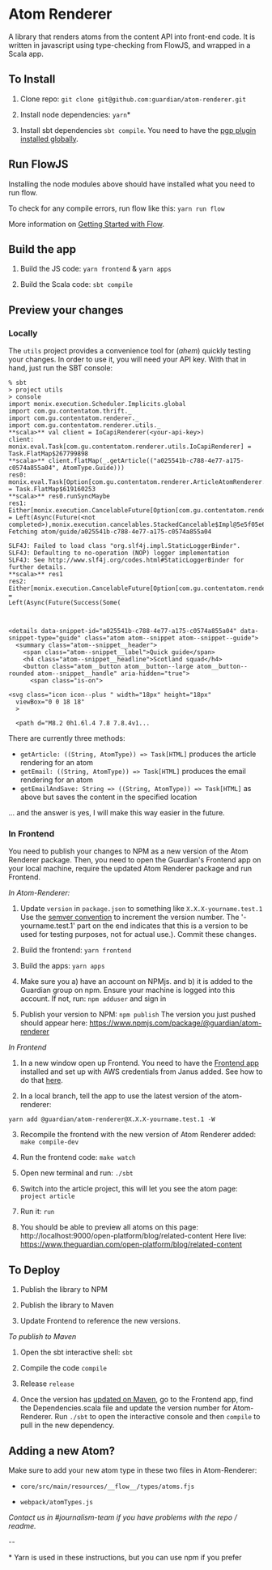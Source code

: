 # Atom Renderer

A library that renders atoms from the content API into front-end code. It is written in
javascript using type-checking from FlowJS, and wrapped in a Scala app. 

## To Install 

1. Clone repo: `git clone git@github.com:guardian/atom-renderer.git`

2. Install node dependencies: `yarn`*

3. Install sbt dependencies `sbt compile`. You need to have the [pgp plugin installed globally](https://www.scala-sbt.org/sbt-pgp/index.html).

## Run FlowJS

Installing the node modules above should have installed what you need to run flow. 

To check for any compile errors, run flow like this: `yarn run flow`

More information on [Getting Started with Flow](https://flow.org/en/docs/getting-started/). 

## Build the app 

1. Build the JS code: `yarn frontend` & `yarn apps`

2. Build the Scala code: `sbt compile` 

## Preview your changes

### Locally

The `utils` project provides a convenience tool for (_ahem_) quickly testing your changes. In order to use it,
you will need your API key. With that in hand, just run the SBT console:

```
% sbt
> project utils
> console
import monix.execution.Scheduler.Implicits.global
import com.gu.contentatom.thrift._
import com.gu.contentatom.renderer._
import com.gu.contentatom.renderer.utils._
**scala>** val client = IoCapiRenderer(<your-api-key>)
client: monix.eval.Task[com.gu.contentatom.renderer.utils.IoCapiRenderer] = Task.FlatMap$267799898
**scala>** client.flatMap(_.getArticle(("a025541b-c788-4e77-a175-c0574a855a04", AtomType.Guide)))
res0: monix.eval.Task[Option[com.gu.contentatom.renderer.ArticleAtomRenderer.HTML]] = Task.FlatMap$619160253
**scala>** res0.runSyncMaybe
res1: Either[monix.execution.CancelableFuture[Option[com.gu.contentatom.renderer.ArticleAtomRenderer.HTML]],Option[com.gu.contentatom.renderer.ArticleAtomRenderer.HTML]] = Left(Async(Future(<not completed>),monix.execution.cancelables.StackedCancelable$Impl@5e5f05e6))
Fetching atom/guide/a025541b-c788-4e77-a175-c0574a855a04

SLF4J: Failed to load class "org.slf4j.impl.StaticLoggerBinder".
SLF4J: Defaulting to no-operation (NOP) logger implementation
SLF4J: See http://www.slf4j.org/codes.html#StaticLoggerBinder for further details.
**scala>** res1
res2: Either[monix.execution.CancelableFuture[Option[com.gu.contentatom.renderer.ArticleAtomRenderer.HTML]],Option[com.gu.contentatom.renderer.ArticleAtomRenderer.HTML]] =
Left(Async(Future(Success(Some(



<details data-snippet-id="a025541b-c788-4e77-a175-c0574a855a04" data-snippet-type="guide" class="atom atom--snippet atom--snippet--guide">
  <summary class="atom--snippet__header">
    <span class="atom--snippet__label">Quick guide</span>
    <h4 class="atom--snippet__headline">Scotland squad</h4>
    <button class="atom__button atom__button--large atom__button--rounded atom--snippet__handle" aria-hidden="true">
      <span class="is-on">

<svg class="icon icon--plus " width="18px" height="18px"
  viewBox="0 0 18 18"
  >

  <path d="M8.2 0h1.6l.4 7.8 7.8.4v1...
```

There are currently three methods:

- `getArticle: ((String, AtomType)) => Task[HTML]` produces the article rendering for an atom
- `getEmail: ((String, AtomType)) => Task[HTML]` produces the email rendering for an atom
- `getEmailAndSave: String => ((String, AtomType)) => Task[HTML]` as above but saves the content in the specified location

... and the answer is yes, I will make this way easier in the future.

### In Frontend

You need to publish your changes to NPM as a new version of the Atom Renderer package. Then, you need to open
the Guardian's Frontend app on your local machine, require the updated Atom Renderer package 
and run Frontend. 

*In Atom-Renderer:*

1. Update `version` in `package.json` to something like `X.X.X-yourname.test.1` Use the [semver 
convention](http://nodesource.com/blog/semver-a-primer/) to increment the version number. The '-yourname.test.1' part on the end indicates that this is a version to be used for testing purposes, not for actual use.). Commit these changes. 

2. Build the frontend: `yarn frontend` 

3. Build the apps: `yarn apps`

4. Make sure you a) have an account on NPMjs. and b) it is added to the Guardian group on npm. 
Ensure your machine is logged into this account. If not, run: `npm adduser` and sign in 

5. Publish your version to NPM:  `npm publish`
The version you just pushed should appear here: https://www.npmjs.com/package/@guardian/atom-renderer


*In Frontend*

1. In a new window open up Frontend. You need to have the [Frontend app](https://github.com/guardian/frontend) installed and set up with AWS credentials 
from Janus added.
See how to do that [here](https://github.com/guardian/frontend/blob/master/docs/01-start-here/01-installation-steps.md). 

2. In a local branch, tell the app to use the latest version of the atom-renderer:

`yarn add @guardian/atom-renderer@X.X.X-yourname.test.1 -W`

3. Recompile the frontend with the new version of Atom Renderer added: `make compile-dev`

4. Run the frontend code: `make watch`

5. Open new terminal and run:  `./sbt`

6. Switch into the article project, this will let you see the atom page: `project article`

7. Run it:  `run`

8. You should be able to preview all atoms on this page: http://localhost:9000/open-platform/blog/related-content 
Here live: https://www.theguardian.com/open-platform/blog/related-content


## To Deploy

1. Publish the library to NPM 

2. Publish the library to Maven

3. Update Frontend to reference the new versions. 


*To publish to Maven*

1. Open the sbt interactive shell: `sbt`

2. Compile the code `compile`

3. Release `release`

4. Once the version has [updated on Maven](https://search.maven.org/#search%7Cga%7C1%7Catom-renderer), 
go to the Frontend app, find the Dependencies.scala file and update the version number for Atom-Renderer. Run
`./sbt` to open the interactive console and then `compile` to pull in the new dependency. 


## Adding a new Atom? 

Make sure to add your new atom type in these two files in Atom-Renderer:

* `core/src/main/resources/__flow__/types/atoms.fjs`

* `webpack/atomTypes.js` 

*Contact us in #journalism-team if you have problems with the repo / readme.* 

--

\* Yarn is used in these instructions, but you can use npm if you prefer 

